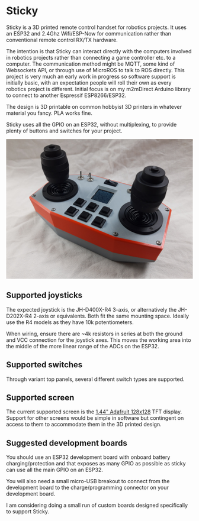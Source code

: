 # Sticky
Sticky is a 3D printed remote control handset for robotics projects. It uses an ESP32 and 2.4Ghz Wifi/ESP-Now for communication rather than conventional remote control RX/TX hardware.

The intention is that Sticky can interact directly with the computers involved in robotics projects rather than connecting a game controller etc. to a computer. The communication method might be MQTT, some kind of Websockets API, or through use of MicroROS to talk to ROS directly. This project is very much an early work in progress so software support is initially basic, with an expectation people will roll their own as every robotics project is different. Initial focus is on my m2mDirect Arduino library to connect to another Espressif ESP8266/ESP32.

The design is 3D printable on common hobbyist 3D printers in whatever material you fancy. PLA works fine.

Sticky uses all the GPIO on an ESP32, without multiplexing, to provide plenty of buttons and switches for your project.

![](images\sticky01.png)

## Supported joysticks

The expected joystick is the JH-D400X-R4 3-axis, or alternatively the JH-D202X-R4 2-axis or equivalents. Both fit the same mounting space. Ideally use the R4 models as they have 10k potentiometers.

When wiring, ensure there are ~4k resistors in series at both the ground and VCC connection for the joystick axes. This moves the working area into the middle of the more linear range of the ADCs on the ESP32.

## Supported switches

Through variant top panels, several different switch types are supported.

## Supported screen

The current supported screen is the [1.44" Adafruit 128x128](https://www.adafruit.com/product/2088) TFT display. Support for other screens would be simple in software but contingent on access to them to accommodate them in the 3D printed design.

## Suggested development boards

You should use an ESP32 development board with onboard battery charging/protection and that exposes as many GPIO as possible as sticky can use all the main GPIO on an ESP32.

You will also need a small micro-USB breakout to connect from the development board to the charge/programming connector on your development board.

I am considering doing a small run of custom boards designed specifically to support Sticky.
